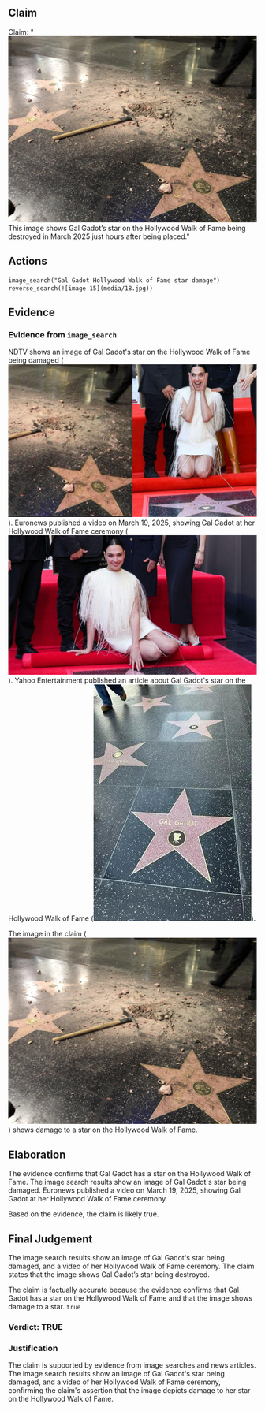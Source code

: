 ## Claim
Claim: "![image 15](media/18.jpg) This image shows Gal Gadot’s star on the Hollywood Walk of Fame being destroyed in March 2025 just hours after being placed."

## Actions
```
image_search("Gal Gadot Hollywood Walk of Fame star damage")
reverse_search(![image 15](media/18.jpg))
```

## Evidence
### Evidence from `image_search`
NDTV shows an image of Gal Gadot's star on the Hollywood Walk of Fame being damaged (![image 3696](media/2025-08-23_00-34-1755909247-157250.jpg)). Euronews published a video on March 19, 2025, showing Gal Gadot at her Hollywood Walk of Fame ceremony (![image 3697](media/2025-08-23_00-34-1755909247-339965.jpg)). Yahoo Entertainment published an article about Gal Gadot's star on the Hollywood Walk of Fame (![image 3698](media/2025-08-23_00-34-1755909247-490815.jpg)).

The image in the claim (![image 15](media/18.jpg)) shows damage to a star on the Hollywood Walk of Fame.


## Elaboration
The evidence confirms that Gal Gadot has a star on the Hollywood Walk of Fame. The image search results show an image of Gal Gadot's star being damaged. Euronews published a video on March 19, 2025, showing Gal Gadot at her Hollywood Walk of Fame ceremony.

Based on the evidence, the claim is likely true.


## Final Judgement
The image search results show an image of Gal Gadot's star being damaged, and a video of her Hollywood Walk of Fame ceremony. The claim states that the image shows Gal Gadot’s star being destroyed.

The claim is factually accurate because the evidence confirms that Gal Gadot has a star on the Hollywood Walk of Fame and that the image shows damage to a star. `true`

### Verdict: TRUE

### Justification
The claim is supported by evidence from image searches and news articles. The image search results show an image of Gal Gadot's star being damaged, and a video of her Hollywood Walk of Fame ceremony, confirming the claim's assertion that the image depicts damage to her star on the Hollywood Walk of Fame.

